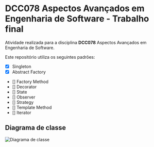 # DCC078 Aspectos Avançados em Engenharia de Software - Trabalho final

Atividade realizada para a disciplina **DCC078** Aspectos Avançados em Engenharia de Software.

Este repositório utiliza os seguintes padrões:

- [X] Singleton
- [X] Abstract Factory
- [] Factory Method
- [] Decorator
- [] State
- [] Observer
- [] Strategy
- [] Template Method
- [] Iterator

## Diagrama de classe

![Diagrama de classe](src/main/java/assignments/restaurant/ClassDiagram.png)
